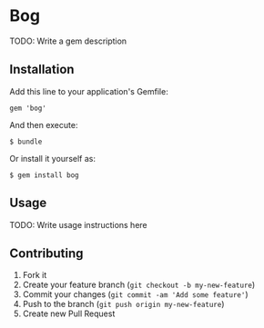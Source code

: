 # Bog

TODO: Write a gem description

## Installation

Add this line to your application's Gemfile:

    gem 'bog'

And then execute:

    $ bundle

Or install it yourself as:

    $ gem install bog

## Usage

TODO: Write usage instructions here

## Contributing

1. Fork it
2. Create your feature branch (`git checkout -b my-new-feature`)
3. Commit your changes (`git commit -am 'Add some feature'`)
4. Push to the branch (`git push origin my-new-feature`)
5. Create new Pull Request
